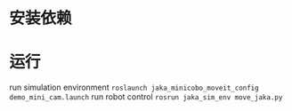 # 安装依赖

# 运行
run simulation environment 
`roslaunch jaka_minicobo_moveit_config demo_mini_cam.launch`
run robot control
`rosrun jaka_sim_env move_jaka.py`
